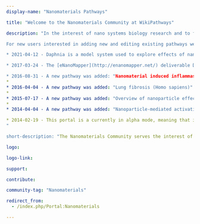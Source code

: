 ```yaml
---
display-name: "Nanomaterials Pathways"

title: "Welcome to the Nanomaterials Community at WikiPathways"

description: "In the interest of nano systems biology research and to facilitate community-based annotation of biological pathways (metabolic/biochemical, signaling, genetic and gene-interactions) related to nanosafety, we present to you a freely-available platform which allows you to add, edit and download known and novel published pathways relevant to this research.

For new users interested in adding new and editing existing pathways we recommend following the [HELP and USER guide](https://www.wikipathways.org/index.php/Help:Contents).

* 2021-04-12 - Daphnia is a model system used to explore effects of nanomaterials. A [daphnia] was started.

* 2017-03-24 - The [eNanoMapper](http://enanomapper.net/) deliverable D4.4 describing the portal is now archived at [Zenodo](https://zenodo.org/record/375613).

* 2016-08-31 - A new pathway was added: "Nanomaterial induced inflammasome activation (Homo sapiens)" ([WP3890](../pathways/WP3890))
* 
* 2016-04-04 - A new pathway was added: "Lung fibrosis (Homo sapiens)" ([WP3624](../pathways/WP3624))
* 
* 2015-07-17 - A new pathway was added: "Overview of nanoparticle effects" ([WP3287](../pathways/WP3287))
* 
* 2014-04-04 - A new pathway was added: "Nanoparticle-mediated activation of receptor signaling" ([WP2643](../pathways/WP2643))

* 2014-02-19 - This portal is a currently in alpha mode, meaning that it is a draft of what it will look like, and now exists to recruit two or three editors.
"

short-description: "The Nanomaterials Community serves the interest of nano systems biology research by facilitating community-based annotation of biological pathways related to nanosafety."

logo: 

logo-link: 

support:

contribute: 

community-tag: "Nanomaterials"

redirect_from:
  - /index.php/Portal:Nanomaterials

---       
```

        
        

     

